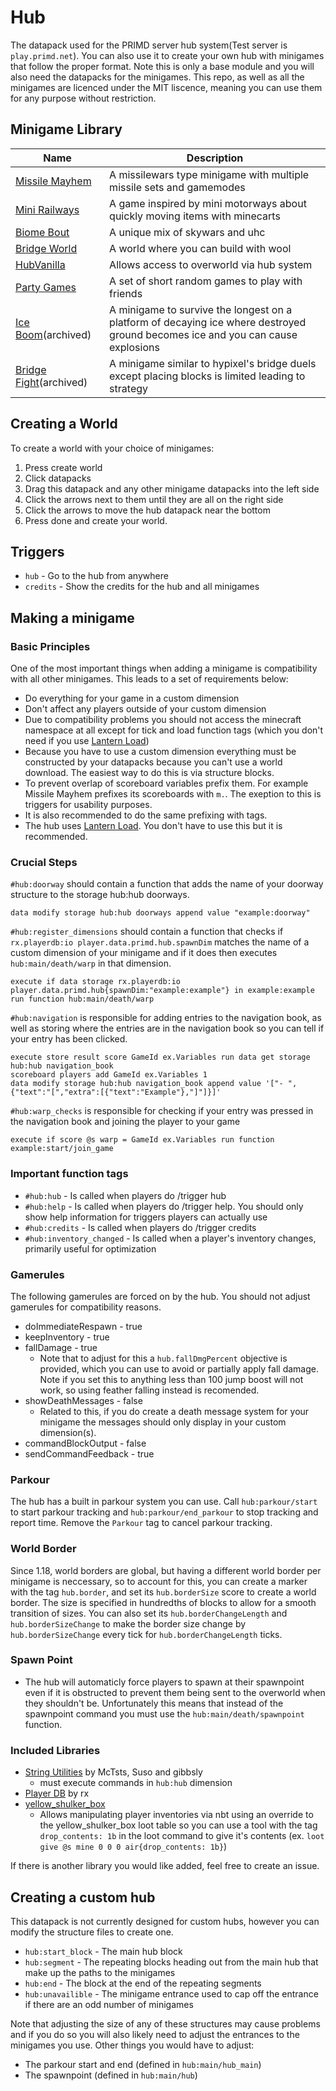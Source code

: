 # Hub

The datapack used for the PRIMD server hub system(Test server is `play.primd.net`). You can also use it to create your own hub with minigames that follow the proper format. Note this is only a base module and you will also need the datapacks for the minigames. This repo, as well as all the minigames are licenced under the MIT liscence, meaning you can use them for any purpose without restriction.

## Minigame Library

|                        Name                                      | Description
| ---------------------------------------------------------------- | ------------
| [Missile Mayhem](https://github.com/primd-os/MissileMayhem)      | A missilewars type minigame with multiple missile sets and gamemodes
| [Mini Railways](https://github.com/primd-os/Mini-Railways)       | A game inspired by mini motorways about quickly moving items with minecarts
| [Biome Bout](hhttps://github.com/primd-os/BiomeBout)             | A unique mix of skywars and uhc
| [Bridge World](https://github.com/primd-os/Wool-World)           | A world where you can build with wool
| [HubVanilla](https://github.com/primd-os/HubVanilla)             | Allows access to overworld via hub system
| [Party Games](https://github.com/primd-os/party-games)           | A set of short random games to play with friends
| [Ice Boom](https://github.com/primd-os/iceexplosion)(archived)   | A minigame to survive the longest on a platform of decaying ice where destroyed ground becomes ice and you can cause explosions
| [Bridge Fight](https://github.com/primd-os/bridgefight)(archived)| A minigame similar to hypixel's bridge duels except placing blocks is limited leading to strategy

## Creating a World

To create a world with your choice of minigames:

1. Press create world
2. Click datapacks
3. Drag this datapack and any other minigame datapacks into the left side
4. Click the arrows next to them until they are all on the right side
5. Click the arrows to move the hub datapack near the bottom
6. Press done and create your world.

## Triggers

* `hub` - Go to the hub from anywhere
* `credits` - Show the credits for the hub and all minigames

## Making a minigame

### Basic Principles

One of the most important things when adding a minigame is compatibility with all other minigames. This leads to a set of requirements below:

* Do everything for your game in a custom dimension
* Don't affect any players outside of your custom dimension
* Due to compatibility problems you should not access the minecraft namespace at all except for tick and load function tags (which you don't need if you use [Lantern Load](https://github.com/LanternMC/Load))
* Because you have to use a custom dimension everything must be constructed by your datapacks because you can't use a world download. The easiest way to do this is via structure blocks.
* To prevent overlap of scoreboard variables prefix them. For example Missile Mayhem prefixes its scoreboards with `m.`. The exeption to this is triggers for usability purposes.
* It is also recommended to do the same prefixing with tags.
* The hub uses [Lantern Load](https://github.com/LanternMC/Load). You don't have to use this but it is recommended.

### Crucial Steps

`#hub:doorway` should contain a function that adds the name of your doorway structure to the storage hub:hub doorways.

```mcfunction
data modify storage hub:hub doorways append value "example:doorway"
```

`#hub:register_dimensions` should contain a function that checks if `rx.playerdb:io player.data.primd.hub.spawnDim` matches the name of a custom dimension of your minigame and if it does then executes `hub:main/death/warp` in that dimension.

```mcfunction
execute if data storage rx.playerdb:io player.data.primd.hub{spawnDim:"example:example"} in example:example run function hub:main/death/warp
```

`#hub:navigation` is responsible for adding entries to the navigation book, as well as storing where the entries are in the navigation book so you can tell if your entry has been clicked.

```mcfunction
execute store result score GameId ex.Variables run data get storage hub:hub navigation_book
scoreboard players add GameId ex.Variables 1
data modify storage hub:hub navigation_book append value '["- ",{"text":"[","extra":[{"text":"Example"},"]"]}]'
```

`#hub:warp_checks` is responsible for checking if your entry was pressed in the navigation book and joining the player to your game

```mcfunction
execute if score @s warp = GameId ex.Variables run function example:start/join_game
```

### Important function tags

* `#hub:hub` - Is called when players do /trigger hub
* `#hub:help` - Is called when players do /trigger help. You should only show help information for triggers players can actually use
* `#hub:credits` - Is called when players do /trigger credits
* `#hub:inventory_changed` - Is called when a player's inventory changes, primarily useful for optimization

### Gamerules

The following gamerules are forced on by the hub. You should not adjust gamerules for compatibility reasons.

* doImmediateRespawn - true
* keepInventory - true
* fallDamage - true
  * Note that to adjust for this a `hub.fallDmgPercent` objective is provided, which you can use to avoid or partially apply fall damage. Note if you set this to anything less than 100 jump boost will not work, so using feather falling instead is recomended.
* showDeathMessages - false
  * Related to this, if you do create a death message system for your minigame the messages should only display in your custom dimension(s).
* commandBlockOutput - false
* sendCommandFeedback - true

### Parkour

The hub has a built in parkour system you can use. Call `hub:parkour/start` to start parkour tracking and `hub:parkour/end_parkour` to stop tracking and report time. Remove the `Parkour` tag to cancel parkour tracking.

### World Border

Since 1.18, world borders are global, but having a different world border per minigame is neccessary, so to account for this, you can create a marker with the tag `hub.border`, and set its `hub.borderSize` score to create a world border. The size is specified in hundredths of blocks to allow for a smooth transition of sizes. You can also set its `hub.borderChangeLength` and `hub.borderSizeChange` to make the border size change by `hub.borderSizeChange` every tick for `hub.borderChangeLength` ticks.

### Spawn Point

* The hub will automaticly force players to spawn at their spawnpoint even if it is obstructed to prevent them being sent to the overworld when they shouldn't be. Unfortunately this means that instead of the spawnpoint command you must use the `hub:main/death/spawnpoint` function.

### Included Libraries

* [String Utilities](https://github.com/McTsts/Minecraft-String-Utilities) by McTsts, Suso and gibbsly
  * must execute commands in `hub:hub` dimension
* [Player DB](https://github.com/rx-modules/PlayerDB) by rx
* [yellow_shulker_box](https://lanternmc.com/yellow_shulker_box.json)
  * Allows manipulating player inventories via nbt using an override to the yellow_shulker_box loot table so you can use a tool with the tag `drop_contents: 1b` in the loot command to give it's contents (ex. `loot give @s mine 0 0 0 air{drop_contents: 1b}`)

If there is another library you would like added, feel free to create an issue.

## Creating a custom hub

This datapack is not currently designed for custom hubs, however you can modify the structure files to create one.

* `hub:start_block` - The main hub block
* `hub:segment` - The repeating blocks heading out from the main hub that make up the paths to the minigames
* `hub:end` - The block at the end of the repeating segments
* `hub:unavailible` - The minigame entrance used to cap off the entrance if there are an odd number of minigames

Note that adjusting the size of any of these structures may cause problems and if you do so you will also likely need to adjust the entrances to the minigames you use. Other things you would have to adjust:

* The parkour start and end (defined in `hub:main/hub_main`)
* The spawnpoint (defined in `hub:main/hub`)
